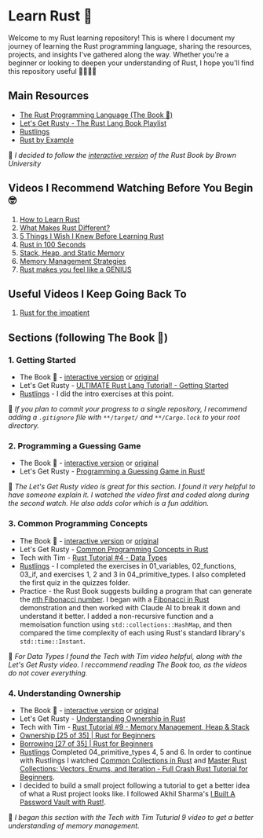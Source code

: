 # Learn Rust 🦀

Welcome to my Rust learning repository! This is where I document my journey of learning the Rust programming language, sharing the resources, projects, and insights I've gathered along the way. Whether you're a beginner or looking to deepen your understanding of Rust, I hope you'll find this repository useful 👩🏼‍💻✨
 
## Main Resources

- [The Rust Programming Language (The Book 📖)](https://doc.rust-lang.org/book/)
- [Let's Get Rusty - The Rust Lang Book Playlist](https://youtube.com/playlist?list=PLai5B987bZ9CoVR-QEIN9foz4QCJ0H2Y8&si=ldobWHRCRxI8ha6o)
- [Rustlings](https://github.com/rust-lang/rustlings)
- [Rust by Example](https://doc.rust-lang.org/rust-by-example/)

🦀 *I decided to follow the [interactive version](https://rust-book.cs.brown.edu/experiment-intro.html) of the Rust Book by Brown University*

## Videos I Recommend Watching Before You Begin 🤓

1. [How to Learn Rust](https://youtu.be/2hXNd6x9sZs?si=cTaDFsM20BbHuMzC)
2. [What Makes Rust Different?](https://youtu.be/v6RxJsk8otY?si=HeDOEj0G7hc7ilyG)
3. [5 Things I Wish I Knew Before Learning Rust](https://youtu.be/EYCBm0xAWow?si=O9MSA8RMDX9AN0Ng)
4. [Rust in 100 Seconds](https://youtu.be/5C_HPTJg5ek?si=HaMm-O_GGoCw9dsr)
5. [Stack, Heap, and Static Memory](https://youtu.be/NnLdGKoz1ls?si=YrtC5lKBaDmHcKe0)
6. [Memory Management Strategies](https://youtu.be/GUZ_2gGWuPo?si=Mc1HUagaT8tb4Ufq)
7. [Rust makes you feel like a GENIUS](https://youtu.be/0rJ94rbdteE?si=EDhFKZSyJQCNUpeH)

## Useful Videos I Keep Going Back To

1. [Rust for the impatient](https://youtu.be/br3GIIQeefY?si=CIMy5HqAmSpJ3Kgv)

## Sections (following The Book 📖)

### 1. Getting Started

- The Book 📖 - [interactive version](https://rust-book.cs.brown.edu/ch01-00-getting-started.html) or [original](https://doc.rust-lang.org/book/ch01-00-getting-started.html)
- Let's Get Rusty - [ULTIMATE Rust Lang Tutorial! - Getting Started](https://youtu.be/OX9HJsJUDxA?si=PhZ5Iv6Azi8azQf9)
- [Rustlings](https://github.com/rust-lang/rustlings) - I did the intro exercises at this point.

🦀 *If you plan to commit your progress to a single repository, I recommend adding a `.gitignore` file with `**/target/` and `**/Cargo.lock` to your root directory.*

### 2. Programming a Guessing Game

- The Book 📖 - [interactive version](https://rust-book.cs.brown.edu/ch02-00-guessing-game-tutorial.html) or [original](https://doc.rust-lang.org/book/ch02-00-guessing-game-tutorial.html)
- Let's Get Rusty - [Programming a Guessing Game in Rust!](https://youtu.be/H0xBSbnQYds?si=WubyeEfIZhSLnEnE) 

🦀 *The Let's Get Rusty video is great for this section. I found it very helpful to have someone explain it. I watched the video first and coded along during the second watch. He also adds color which is a fun addition.*

### 3. Common Programming Concepts

- The Book 📖 - [interactive version](https://rust-book.cs.brown.edu/ch03-00-common-programming-concepts.html) or [original](https://doc.rust-lang.org/book/ch03-00-common-programming-concepts.html)
- Let's Get Rusty - [Common Programming Concepts in Rust](https://youtu.be/2V0JaMVjzws?si=NAPRn5s_sazqWOAx) 
- Tech with Tim - [Rust Tutorial #4 - Data Types](https://youtu.be/t047Hseyj_k?si=M2P-K-_83AcgTQwW)
- [Rustlings](https://github.com/rust-lang/rustlings) - I completed the exercises in 01_variables, 02_functions, 03_if, and exercises 1, 2 and 3 in 04_primitive_types. I also completed the first quiz in the quizzes folder.
- Practice - the Rust Book suggests building a program that can generate the [*n*th Fibonacci number](https://github.com/kelbelss/learn-rust/tree/main/rust-book/common_programming_concepts/fibonacci/src). I began with a [Fibonacci in Rust](https://benjaminbrandt.com/fibonacci-in-rust/) demonstration and then worked with Claude AI to break it down and understand it better. I added a non-recursive function and a memoisation function using `std::collections::HashMap`, and then compared the time complexity of each using Rust's standard library's `std::time::Instant`. 

🦀 *For Data Types I found the Tech with Tim video helpful, along with the Let's Get Rusty video. I reccommend reading The Book too, as the videos do not cover everything.*

### 4. Understanding Ownership

- The Book 📖 - [interactive version](https://rust-book.cs.brown.edu/ch04-00-understanding-ownership.html) or [original](https://doc.rust-lang.org/book/ch04-00-understanding-ownership.html)
- Let's Get Rusty - [Understanding Ownership in Rust](https://youtu.be/VFIOSWy93H0?si=VFcXYn3_BQx0opjt) 
- Tech with Tim - [Rust Tutorial #9 - Memory Management, Heap & Stack](https://youtu.be/-6cnnNlAvNk?si=qFCFcRIuuhJm0A0Z)
- [Ownership [25 of 35] | Rust for Beginners](https://youtu.be/2H-O43Hl94c?si=QYqk_pwGR0iCtIFg)
- [Borrowing [27 of 35] | Rust for Beginners](https://youtu.be/6eCV-Q-kjX4?si=sq5zOJsAUDM2YXs-)
- [Rustlings](https://github.com/rust-lang/rustlings) Completed 04_primitive_types 4, 5 and 6. In order to continue with Rustlings I watched [Common Collections in Rust](https://youtu.be/Zs-pS-egQSs?si=M0kgSO-GNg4ncuJY) and [Master Rust Collections: Vectors, Enums, and Iteration - Full Crash Rust Tutorial for Beginners](https://youtu.be/f4a8rWkSl8U?si=1HIG4tKFurR2rGqS).
- I decided to build a small project following a tutorial to get a better idea of what a Rust project looks like. I followed Akhil Sharma's [I Built A Password Vault with Rust!](https://youtu.be/YYVoOoy8d2s?si=t_pP0N9K2y1NkvlW). 

🦀 *I began this section with the Tech with Tim Tuturial 9 video to get a better understanding of memory management.*